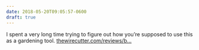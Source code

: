 ```yaml
---
date: 2018-05-20T09:05:57-0600
draft: true
---
```




I spent a very long time trying to figure out how you’re supposed to use this as a gardening tool. [thewirecutter.com/reviews/b…](https://thewirecutter.com/reviews/best-weed-grinder/)



